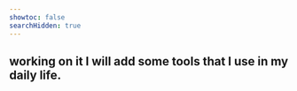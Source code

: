 ```yaml
---
showtoc: false
searchHidden: true
---
```

## working on it I will add some tools that I use in my daily life.
